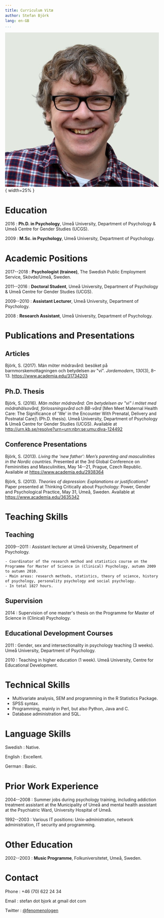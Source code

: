 ```yaml
---
title: Curriculum Vitæ
author: Stefan Björk
lang: en-GB
...
```


![Stefan Björk](images/photo.jpg){ width=25% }

# Education

2016
:   **Ph.D. in Psychology**, Umeå University, Department of Psychology & Umeå Centre for Gender Studies (UCGS).

2009
:   **M.Sc. in Psychology**, Umeå University, Department of Psychology.

# Academic Positions

2017--2018
:   **Psychologist (trainee)**, The Swedish Public Employment Service, Skövde/Umeå, Sweden.

2011--2016
:   **Doctoral Student**, Umeå University, Department of Psychology & Umeå Centre for Gender Studies (UCGS).

2009--2010
:   **Assistant Lecturer**, Umeå University, Department of Psychology.

2008
:   **Research Assistant**, Umeå University, Department of Psychology.

# Publications and Presentations

## Articles

Björk, S. (2017). Män möter mödravård: besöket på barnmorskemottagningen och betydelsen av "vi". *Jordemodern*, *130*(3), 8–13. <https://www.academia.edu/31734203>

## Ph.D. Thesis

Björk, S. (2016). *Män möter mödravård: Om betydelsen av "vi" i mötet med mödrahälsovård, förlossningsvård och BB-vård* [Men Meet Maternal Health Care: The Significance of 'We' in the Encounter With Prenatal, Delivery and Postnatal Care]\ (Ph.D. thesis). Umeå University, Department of Psychology & Umeå Centre for Gender Studies (UCGS). Available at <http://urn.kb.se/resolve?urn=urn:nbn:se:umu:diva-124492>

## Conference Presentations

Björk, S. (2013). *Living the 'new father': Men’s parenting and masculinities in the Nordic countries*. Presented at the 3rd Global Conference on Femininities and Masculinities, May 14--21, Prague, Czech Republic. Available at <https://www.academia.edu/2938364>

Björk, S. (2013). *Theories of depression: Explanations or justifications?* Paper presented at Thinking Critically about Psychology: Power, Gender and Psychological Practice, May 31, Umeå, Sweden. Available at <https://www.academia.edu/3635342>

# Teaching Skills

## Teaching

2009--2011
:   Assistant lecturer at Umeå University, Department of Psychology.

    - Coordinator of the research method and statistics course on the Programme for Master of Science in (Clinical) Psychology, autumn 2009 to autumn 2010.
    - Main areas: research methods, statistics, theory of science, history of psychology, personality psychology and social psychology.
    - In total 1827 hours.

## Supervision

2014
:   Supervision of one master's thesis on the Programme for Master of Science in (Clinical) Psychology.

## Educational Development Courses

2011
:   Gender, sex and intersectionality in psychology teaching (3 weeks). Umeå University, Department of Psychology.

2010
:   Teaching in higher education (1 week). Umeå University, Centre for Educational Development.

# Technical Skills

  * Multivariate analysis, SEM and programming in the R Statistics Package.
  * SPSS syntax.
  * Programming, mainly in Perl, but also Python, Java and C.
  * Database administration and SQL.

# Language Skills

Swedish
:   Native.

English
:   Excellent.

German
:   Basic.

# Prior Work Experience

2004--2008
:   Summer jobs during psychology training, including addiction treatment assistant at the Municipality of Umeå and mental health assistant at the Psychiatric Ward, University Hospital of Umeå.

1992--2003
:   Various IT positions: Unix-administration, network administration, IT security and programming.

# Other Education

2002--2003
:   **Music Programme**, Folkuniversitetet, Umeå, Sweden.

# Contact

Phone
:   +46 (70) 622 24 34

Email
:   stefan dot bjork at gmail dot com

Twitter
:   [\@fenomenologen](https://twitter.com/fenomenologen)


